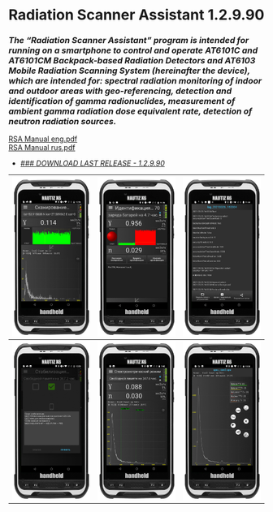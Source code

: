 # Radiation Scanner Assistant 1.2.9.90
### <i>The  “Radiation  Scanner  Assistant”  program  is  intended  for  running  on  a smartphone  to  control  and  operate  AT6101C  and  AT6101CM  Backpack-based Radiation Detectors and AT6103 Mobile Radiation Scanning System (hereinafter the device), which are intended for: spectral  radiation  monitoring  of  indoor  and  outdoor  areas  with  geo-referencing, detection  and  identification  of  gamma  radionuclides,  measurement  of ambient gamma radiation dose equivalent rate, detection of neutron radiation sources.</i>   

[RSA Manual eng.pdf](./RSA-manual/Radiation%20Scanner%20Assistant_eng.pdf)  
[RSA Manual rus.pdf](./RSA-manual/Radiation%20Scanner%20Assistant_rus.pdf)

* [### <i>DOWNLOAD LAST RELEASE - 1.2.9.90</i>](./RadiationScannerAssistant-v1.2.9.90.apk)

| <img src="rsa_1.png"> | <img src="rsa_2.png"> | <img src="rsa_3.png"> |
|-----------------------|-----------------------|-----------------------|
| <img src="rsa_4.png"> | <img src="rsa_5.png"> | <img src="rsa_6.png"> |


